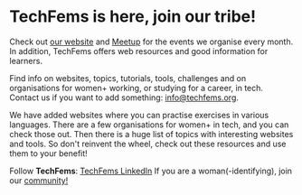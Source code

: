 # TechFems is here, join our tribe!

Check out [our website](https://techfems.org) and [Meetup](https://www.meetup.com/techfems/) for the events we organise every month. In addition, TechFems offers web resources and good information for learners.

Find info on websites, topics, tutorials, tools, challenges and on organisations for women+ working, or studying for a career, in tech. Contact us if you want to add something: info@techfems.org.

We have added websites where you can practise exercises in various languages. There are a few organisations for women+ in tech, and you can check those out. Then there is a huge list of topics with interesting websites and tools. So don't reinvent the wheel, check out these resources and use them to your benefit!

Follow **TechFems**: [TechFems LinkedIn](https://www.linkedin.com/company/techfems)
If you are a woman(-identifying), join our [community!](https://join.slack.com/t/techfems/shared_invite/zt-29qlmxasi-vWPEbkeDJSmf2WPIdlcKWg)

